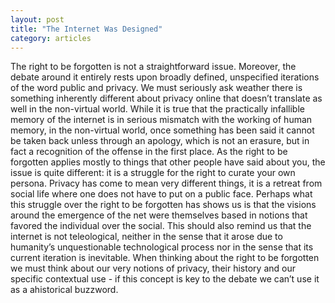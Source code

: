 ```yaml
---
layout: post
title: "The Internet Was Designed"
category: articles
---
```


The right to be forgotten is not a straightforward issue. Moreover, the debate around it entirely rests upon broadly defined, unspecified iterations of the word public and privacy. We must seriously ask weather there is something inherently different about privacy online that doesn’t translate as well in the non-virtual world. While it is true that the practically infallible memory of the internet is in serious mismatch with the working of human memory, in the non-virtual world, once something has been said it cannot be taken back unless through an apology, which is not an erasure, but in fact a recognition of the offense in the first place. As the right to be forgotten applies mostly to things that other people have said about you, the issue is quite different: it is a struggle for the right to curate your own persona. Privacy has come to mean very different things, it is a retreat from social life where one does not have to put on a public face. Perhaps what this struggle over the right to be forgotten has shows us is that the visions around the emergence of the net were themselves based in notions that favored the individual over the social. This should also remind us that the internet is not teleological, neither in the sense that it arose due to humanity’s unquestionable technological process nor in the sense that its current iteration is inevitable. When thinking about the right to be forgotten we must think about our very notions of privacy, their history and our specific contextual use - if this concept is key to the debate we can’t use it as a ahistorical buzzword. 

